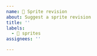 ```yaml
---
name: 🎨 Sprite revision
about: Suggest a sprite revision
title: ''
labels:
  - 🎨 sprites
assignees: ''

---
```


<!--

  👋 Hi there!
  Thanks for using gracidea and helping us to improve!

  Please:
    - Check you're not duplicating an existing issue
    - Provide a clear and concise description along with screenshots

-->
